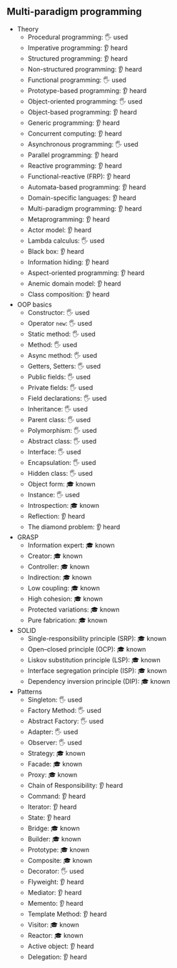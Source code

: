 ## Multi-paradigm programming

- Theory
  - Procedural programming: 🖐️ used
  - Imperative programming: 👂 heard
  - Structured programming: 👂 heard
  - Non-structured programming: 👂 heard
  - Functional programming: 🖐️ used
  - Prototype-based programming: 👂 heard
  - Object-oriented programming: 🖐️ used
  - Object-based programming: 👂 heard
  - Generic programming: 👂 heard
  - Concurrent computing: 👂 heard
  - Asynchronous programming: 🖐️ used
  - Parallel programming: 👂 heard
  - Reactive programming: 👂 heard
  - Functional-reactive (FRP): 👂 heard
  - Automata-based programming: 👂 heard
  - Domain-specific languages: 👂 heard
  - Multi-paradigm programming: 👂 heard
  - Metaprogramming: 👂 heard
  - Actor model: 👂 heard
  - Lambda calculus: 🖐️ used
  - Black box: 👂 heard
  - Information hiding: 👂 heard
  - Aspect-oriented programming: 👂 heard
  - Anemic domain model: 👂 heard
  - Class composition: 👂 heard
- OOP basics
  - Constructor: 🖐️ used
  - Operator `new`: 🖐️ used
  - Static method: 🖐️ used
  - Method: 🖐️ used
  - Async method: 🖐️ used
  - Getters, Setters: 🖐️ used
  - Public fields: 🖐️ used
  - Private fields: 🖐️ used
  - Field declarations: 🖐️ used
  - Inheritance: 🖐️ used
  - Parent class: 🖐️ used
  - Polymorphism: 🖐️ used
  - Abstract class: 🖐️ used
  - Interface: 🖐️ used
  - Encapsulation: 🖐️ used
  - Hidden class: 🖐️ used
  - Object form: 🎓 known
  - Instance: 🖐️ used
  - Introspection: 🎓 known
  - Reflection: 👂 heard
  - The diamond problem: 👂 heard
- GRASP
  - Information expert: 🎓 known
  - Creator: 🎓 known
  - Controller: 🎓 known
  - Indirection: 🎓 known
  - Low coupling: 🎓 known
  - High cohesion: 🎓 known
  - Protected variations: 🎓 known
  - Pure fabrication: 🎓 known
- SOLID
  - Single-responsibility principle (SRP): 🎓 known
  - Open–closed principle (OCP): 🎓 known
  - Liskov substitution principle (LSP): 🎓 known
  - Interface segregation principle (ISP): 🎓 known
  - Dependency inversion principle (DIP): 🎓 known
- Patterns
  - Singleton: 🖐️ used
  - Factory Method: 🖐️ used
  - Abstract Factory: 🖐️ used
  - Adapter: 🖐️ used
  - Observer: 🖐️ used
  - Strategy: 🎓 known
  - Facade: 🎓 known
  - Proxy: 🎓 known
  - Chain of Responsibility: 👂 heard
  - Command: 👂 heard
  - Iterator: 👂 heard
  - State: 👂 heard
  - Bridge: 🎓 known
  - Builder: 🎓 known
  - Prototype: 🎓 known
  - Composite: 🎓 known
  - Decorator: 🖐️ used
  - Flyweight: 👂 heard
  - Mediator: 👂 heard
  - Memento: 👂 heard
  - Template Method: 👂 heard
  - Visitor: 🎓 known
  - Reactor: 🎓 known
  - Active object: 👂 heard
  - Delegation: 👂 heard
